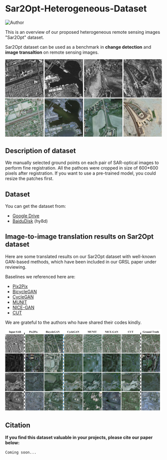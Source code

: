# Sar2Opt-Heterogeneous-Dataset

![Author](https://img.shields.io/badge/Author-MarsZYT-orange.svg)

This is an overview of our proposed heterogeneous remote sensing images "Sar2Opt" dataset.  

Sar2Opt dataset can be used as a benchmark in __change detection__ and __image transaltion__ on remote sensing images.

![Examples](imgs/Honeyview_sar2opt.png)  


## Description of dataset
We manually selected ground points on each pair of SAR-optical images to perform fine registration. All the pathces were cropped in size of 600*600 pixels after registration. If you want to use a pre-trained model, you could resize the patches first.

## Dataset
You can get the dataset from:  
- [Google Drive](https://drive.google.com/file/d/1XB9pWq-tVdxQsbVALxbYIF0Em90J4kkR/view?usp=sharing)  
- [BaiduDisk](链接：https://pan.baidu.com/s/1xQ1nc2aPFdJ99SI2upl5Tg) (hy8d)


## Image-to-image translation results on __Sar2Opt dataset__
Here are some translated results on our Sar2Opt dataset with well-known GAN-based methods, which have been included in our GRSL paper under reviewing.

Baselines we referenced here are:
- [Pix2Pix](https://github.com/junyanz/pytorch-CycleGAN-and-pix2pix)
- [BicycleGAN](https://github.com/junyanz/BicycleGAN)
- [CycleGAN](https://github.com/junyanz/pytorch-CycleGAN-and-pix2pix)
- [MUNIT](https://github.com/NVlabs/MUNIT)
- [NICE-GAN](https://github.com/alpc91/NICE-GAN-pytorch)
- [CUT](https://github.com/taesungp/contrastive-unpaired-translation)  

We are grateful to the authors who have shared their codes kindly.

![results](imgs/Honeyview_translated_results.png)

## Citation
__If you find this dataset valuable in your projects, please cite our paper below:__

```
Coming soon...
```
